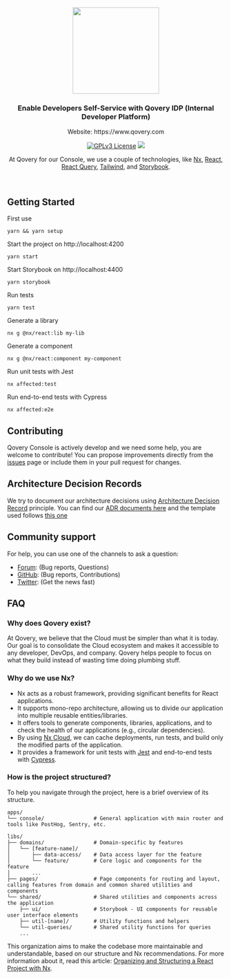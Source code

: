 <br  />

<p  align="center">

<a  href="https://qovery.com"  target="_blank">

<img  style="display: block; margin: auto; width: 200px;"  src="https://user-images.githubusercontent.com/533928/152318674-3d036713-8f05-4972-b6e1-1c84e27ea794.svg">
</a>
</p>

<h3 align="center">Enable Developers Self-Service with Qovery IDP (Internal Developer Platform)</h3>
        <p align="center">Website: https://www.qovery.com</p>

<p align="center">
<a href="https://opensource.org/licenses"><img alt="GPLv3 License" src="https://img.shields.io/badge/License-GPL%20v3-yellow.svg"></a>
<a href="https://codecov.io/github/Qovery/console" >
<img src="https://codecov.io/github/Qovery/console/branch/feat/ci-codecov/graph/badge.svg?token=O8SMO6PEQV"/>
</a>
</p>

<p align="center">
    At Qovery for our Console, we use a couple of technologies, like <a href="https://nx.dev" target="_blank">Nx</a>, <a href="https://reactjs.org" target="_blank">React</a>, <a href="https://tanstack.com/query/v3/" target="_blank">React Query</a>, <a href="https://tailwindcss.com" target="_blank">Tailwind</a>, and <a href="https://storybook.js.org" target="_blank">Storybook</a>.
</p>
<br />

## Getting Started

First use

    yarn && yarn setup

Start the project on http://localhost:4200

    yarn start

Start Storybook on http://localhost:4400

    yarn storybook

Run tests

    yarn test

Generate a library

    nx g @nx/react:lib my-lib

Generate a component

    nx g @nx/react:component my-component

Run unit tests with Jest

    nx affected:test

Run end-to-end tests with Cypress

    nx affected:e2e

## Contributing

Qovery Console is actively develop and we need some help, you are welcome to contribute! You can propose improvements directly from the [issues](https://github.com/Qovery/console/issues) page or include them in your pull request for changes.

## Architecture Decision Records

We try to document our architecture decisions using [Architecture Decision Record](https://github.com/joelparkerhenderson/architecture-decision-record) principle.
You can find our [ADR documents here](https://github.com/Qovery/console/tree/staging/adr) and the template used follows [this one](https://github.com/joelparkerhenderson/architecture-decision-record/tree/ab49e5ecad09b0e80c6ebeaf4f41c7958a2ad291/locales/en/templates/decision-record-template-by-michael-nygard)

## Community support

For help, you can use one of the channels to ask a question:

- [Forum](https://discuss.qovery.com/): (Bug reports, Questions)
- [GitHub](https://github.com/Qovery/console): (Bug reports, Contributions)
- [Twitter](https://twitter.com/qovery_): (Get the news fast)

## FAQ

### Why does Qovery exist?

At Qovery, we believe that the Cloud must be simpler than what it is today. Our goal is to consolidate the Cloud ecosystem and makes it accessible to any developer, DevOps, and company. Qovery helps people to focus on what they build instead of wasting time doing plumbing stuff.

### Why do we use Nx?

- Nx acts as a robust framework, providing significant benefits for React applications.
- It supports mono-repo architecture, allowing us to divide our application into multiple reusable entities/libraries.
- It offers tools to generate components, libraries, applications, and to check the health of our applications (e.g., circular dependencies).
- By using [Nx Cloud](https://cloud.nx.app/orgs/62aaef82e814d400050ea393/workspaces/635932a66ecea758758f0563/overview), we can cache deployments, run tests, and build only the modified parts of the application.
- It provides a framework for unit tests with [Jest](https://jestjs.io/) and end-to-end tests with [Cypress](https://www.cypress.io/).

### How is the project structured?

To help you navigate through the project, here is a brief overview of its structure.

```
apps/
└── console/                # General application with main router and tools like PostHog, Sentry, etc.

libs/
├── domains/                # Domain-specific by features
│   └── [feature-name]/
│       ├── data-access/    # Data access layer for the feature
│       └── feature/        # Core logic and components for the feature
│       ...
├── pages/                  # Page components for routing and layout, calling features from domain and common shared utilities and components
└── shared/                 # Shared utilities and components across the application
    ├── ui/                 # Storybook - UI components for reusable user interface elements
    ├── util-[name]/        # Utility functions and helpers
    └── util-queries/       # Shared utility functions for queries
    ...
```

This organization aims to make the codebase more maintainable and understandable, based on our structure and Nx recommendations. For more information about it, read this article: [Organizing and Structuring a React Project with Nx](https://www.qovery.com/blog/nx-architecture-part-1-organizing-and-structuring-a-react-project-with-nx/).
